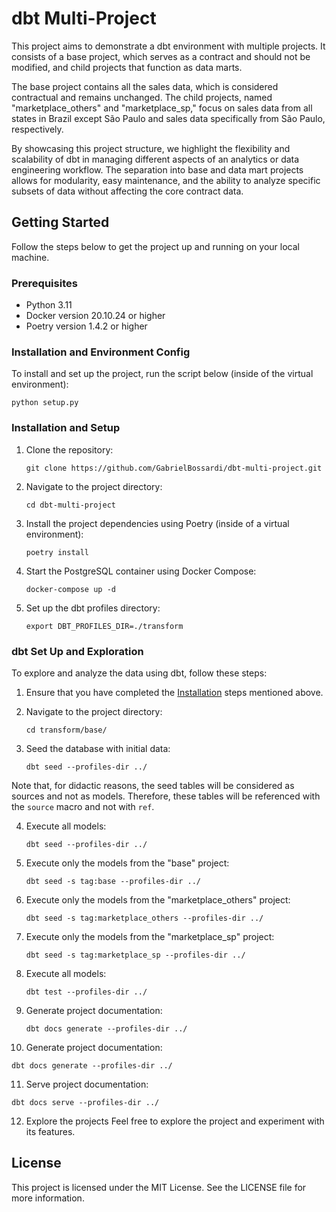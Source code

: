 # dbt Multi-Project

This project aims to demonstrate a dbt environment with multiple projects. It consists of a base project, which serves as a contract and should not be modified, and child projects that function as data marts.

The base project contains all the sales data, which is considered contractual and remains unchanged. The child projects, named "marketplace_others" and "marketplace_sp," focus on sales data from all states in Brazil except São Paulo and sales data specifically from São Paulo, respectively.

By showcasing this project structure, we highlight the flexibility and scalability of dbt in managing different aspects of an analytics or data engineering workflow. The separation into base and data mart projects allows for modularity, easy maintenance, and the ability to analyze specific subsets of data without affecting the core contract data.

## Getting Started

Follow the steps below to get the project up and running on your local machine.

### Prerequisites

- Python 3.11
- Docker version 20.10.24 or higher
- Poetry version 1.4.2 or higher

### Installation and Environment Config

To install and set up the project, run the script below (inside of the virtual environment):
```
python setup.py
```

### Installation and Setup

1. Clone the repository:
   ```shell
   git clone https://github.com/GabrielBossardi/dbt-multi-project.git
   ```

2. Navigate to the project directory:
   ```shell
   cd dbt-multi-project
   ```

3. Install the project dependencies using Poetry (inside of a virtual environment):
   ```shell
   poetry install
   ```

4. Start the PostgreSQL container using Docker Compose:
   ```shell
   docker-compose up -d
   ```
5. Set up the dbt profiles directory:
   ```shell
   export DBT_PROFILES_DIR=./transform
   ```

### dbt Set Up and Exploration

To explore and analyze the data using dbt, follow these steps:

1. Ensure that you have completed the [Installation](#installation-and-setup) steps mentioned above.

2. Navigate to the project directory:
   ```shell
   cd transform/base/
   ```

3. Seed the database with initial data:
   ```shell
   dbt seed --profiles-dir ../
   ```
Note that, for didactic reasons, the seed tables will be considered as sources and not as models. Therefore, these tables will be referenced with the `source` macro and not with `ref`.

4. Execute all models:
   ```shell
   dbt seed --profiles-dir ../
   ```
5. Execute only the models from the "base" project:
   ```shell
   dbt seed -s tag:base --profiles-dir ../
   ```

6. Execute only the models from the "marketplace_others" project:
   ```shell
   dbt seed -s tag:marketplace_others --profiles-dir ../
   ```

7. Execute only the models from the "marketplace_sp" project:
   ```shell
   dbt seed -s tag:marketplace_sp --profiles-dir ../
   ```

8. Execute all models:
   ```shell
   dbt test --profiles-dir ../
   ```

9. Generate project documentation:
   ```shell
   dbt docs generate --profiles-dir ../
   ```

10. Generate project documentation:
   ```shell
   dbt docs generate --profiles-dir ../
   ```

11. Serve project documentation:
   ```shell
   dbt docs serve --profiles-dir ../
   ```

12. Explore the projects
Feel free to explore the project and experiment with its features.

## License
This project is licensed under the MIT License. See the LICENSE file for more information.